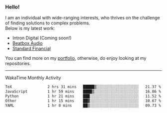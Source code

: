 ### Hello!

I am an individual with wide-ranging interests, who thrives on the challenge of finding solutions to complex problems. <br/> Below is my latest work:
- Intron Digital (Coming soon!)
- [Beatbox Audio](https://bumbleboss.xyz/w/beatbox-audio)
- [Standard Financial](https://bumbleboss.xyz/w/standard-financial)

You can find more on my [portfolio](https://bumbleboss.xyz/work), otherwise, do enjoy looking at my repositories.

---

WakaTime Monthly Activity

<!--START_SECTION:waka-->

```txt
TeX                2 hrs 31 mins   █████▒░░░░░░░░░░░░░░░░░░░   21.37 %
JavaScript         1 hr 59 mins    ████▒░░░░░░░░░░░░░░░░░░░░   16.86 %
Python             1 hr 21 mins    ███░░░░░░░░░░░░░░░░░░░░░░   11.52 %
Other              1 hr 15 mins    ██▓░░░░░░░░░░░░░░░░░░░░░░   10.67 %
YAML               1 hr 8 mins     ██▒░░░░░░░░░░░░░░░░░░░░░░   09.73 %
```

<!--END_SECTION:waka-->
